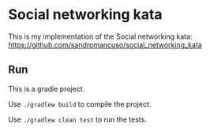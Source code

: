 # Social networking kata

This is my implementation of the Social networking kata: https://github.com/sandromancuso/social_networking_kata

## Run

This is a gradle project.

Use `./gradlew build` to compile the project.

Use `./gradlew clean test` to run the tests.
